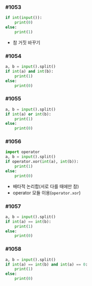 ### #1053

```python
if int(input()):
    print(0)
else:
    print(1)
```

- 참 거짓 바꾸기



### #1054

```python
a, b = input().split()
if int(a) and int(b):
    print(1)
else:
    print(0)
```



### #1055

```python
a, b = input().split()
if int(a) or int(b):
    print(1)
else:
    print(0)
```



### #1056

```python
import operator
a, b = input().split()
if operator.xor(int(a), int(b)):
    print(1)
else:
    print(0)
```

- 배타적 논리합(서로 다를 때에만 참)
- operator 모듈 이용(`operator.xor`)



### #1057

```python
a, b = input().split()
if int(a) == int(b):
    print(1)
else:
    print(0)
```



### #1058

```python
a, b = input().split()
if int(a) == int(b) and int(a) == 0:
    print(1)
else:
    print(0)
```

